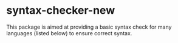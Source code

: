 # syntax-checker-new
This package is aimed at providing a basic syntax check for many languages (listed below) to ensure correct syntax.
